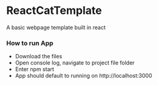 # ReactCatTemplate
A basic webpage template built in react


### How to run App
- Download the files <br/>
- Open console log, navigate to project file folder <br/>
- Enter npm start <br/>
- App should default to running on http://localhost:3000 <br/>

